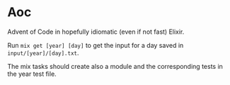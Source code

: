 # Aoc

Advent of Code in hopefully idiomatic (even if not fast) Elixir.

Run `mix get [year] [day]` to get the input for a day saved in `input/[year]/[day].txt`.

The mix tasks should create also a module and the corresponding tests in the year test file.
